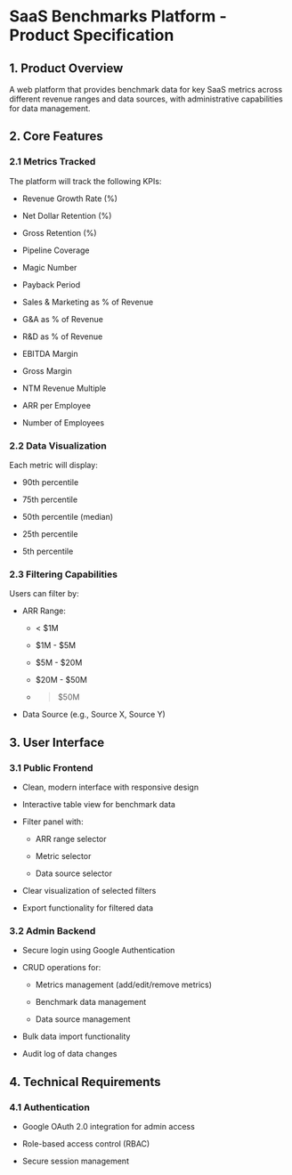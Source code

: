 # SaaS Benchmarks Platform - Product Specification

## 1. Product Overview

A web platform that provides benchmark data for key SaaS metrics across different revenue ranges and data sources, with administrative capabilities for data management.

## 2. Core Features

### 2.1 Metrics Tracked

The platform will track the following KPIs:

- Revenue Growth Rate (%)

- Net Dollar Retention (%)

- Gross Retention (%)

- Pipeline Coverage

- Magic Number

- Payback Period

- Sales & Marketing as % of Revenue

- G&A as % of Revenue

- R&D as % of Revenue

- EBITDA Margin

- Gross Margin

- NTM Revenue Multiple

- ARR per Employee

- Number of Employees

### 2.2 Data Visualization

Each metric will display:

- 90th percentile

- 75th percentile

- 50th percentile (median)

- 25th percentile

- 5th percentile

### 2.3 Filtering Capabilities

Users can filter by:

- ARR Range:

  - \< $1M

  - $1M - $5M

  - $5M - $20M

  - $20M - $50M

  - > $50M

- Data Source (e.g., Source X, Source Y)

## 3. User Interface

### 3.1 Public Frontend

- Clean, modern interface with responsive design

- Interactive table view for benchmark data

- Filter panel with:

  - ARR range selector

  - Metric selector

  - Data source selector

- Clear visualization of selected filters

- Export functionality for filtered data

### 3.2 Admin Backend

- Secure login using Google Authentication

- CRUD operations for:

  - Metrics management (add/edit/remove metrics)

  - Benchmark data management

  - Data source management

- Bulk data import functionality

- Audit log of data changes

## 4. Technical Requirements

### 4.1 Authentication

- Google OAuth 2.0 integration for admin access

- Role-based access control (RBAC)

- Secure session management